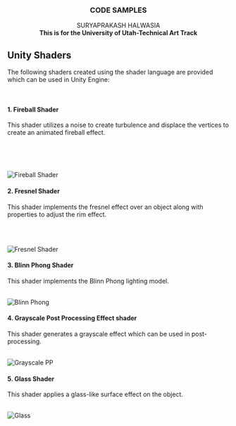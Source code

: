 <a name="readme-top"></a>


<!-- PROJECT LOGO -->
<br />

<h3 align="center">CODE SAMPLES</h3>

  <p align="center">
    SURYAPRAKASH HALWASIA
    <br />
    <strong>This is for the University of Utah-Technical Art Track</strong>
    <br />
    </p>


<!-- UNITY SHADERS -->
## Unity Shaders

The following shaders created using the shader language are provided which can be used in Unity Engine:

<br />

#### 1. Fireball Shader
This shader utilizes a noise to create turbulence and displace the vertices to create an animated
fireball effect.

<br />
 <br />
 <br />

![Fireball Shader](https://static.wixstatic.com/media/4d9930_bb593b236c3d46bdae14ce010c8670cd~mv2.jpg/v1/fill/w_600,h_331,al_c,q_80,usm_0.66_1.00_0.01,enc_auto/fireball_JPG.jpg)

#### 2. Fresnel Shader
This shader implements the fresnel effect over an object along with properties to adjust the rim effect.

<br />
 <br />
 
![Fresnel Shader](https://static.wixstatic.com/media/4d9930_5daae8f6635542f78241b9d2ed44a53c~mv2.jpg/v1/fill/w_600,h_331,al_c,q_80,usm_0.66_1.00_0.01,enc_auto/4d9930_5daae8f6635542f78241b9d2ed44a53c~mv2.jpg)

#### 3. Blinn Phong Shader
This shader implements the Blinn Phong lighting model.
<br />
 <br />

![Blinn Phong](https://static.wixstatic.com/media/4d9930_75714d28416841cda11646c36537361e~mv2.jpg/v1/fill/w_600,h_335,al_c,q_80,usm_0.66_1.00_0.01,enc_auto/4d9930_75714d28416841cda11646c36537361e~mv2.jpg)

#### 4. Grayscale Post Processing Effect shader
This shader generates a grayscale effect which can be used in post-processing.
<br />
 <br />

![Grayscale PP](https://static.wixstatic.com/media/4d9930_e9bd9f81d24644bca79b131902af457e~mv2.jpg/v1/fill/w_600,h_336,al_c,q_80,usm_0.66_1.00_0.01,enc_auto/4d9930_e9bd9f81d24644bca79b131902af457e~mv2.jpg)

#### 5. Glass Shader
This shader applies a glass-like surface effect on the object.
<br />
 <br />

![Glass](https://static.wixstatic.com/media/4d9930_39b7f8f7ebbe4653aa1fd22ea1b85226~mv2.jpg/v1/fill/w_600,h_330,al_c,q_80,usm_0.66_1.00_0.01,enc_auto/4d9930_39b7f8f7ebbe4653aa1fd22ea1b85226~mv2.jpg)
